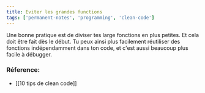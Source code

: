 ```yaml
---
title: Eviter les grandes functions
tags: ['permanent-notes', 'programming', 'clean-code']
---
```


Une bonne pratique est de diviser tes large fonctions en plus petites. Et cela doit être fait dès le début. Tu peux ainsi plus facilement réutiliser des fonctions indépendamment dans ton code, et c'est aussi beaucoup plus facile à débugger.

### Réference:
- [[10 tips de clean code]]